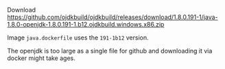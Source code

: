 Download https://github.com/ojdkbuild/ojdkbuild/releases/download/1.8.0.191-1/java-1.8.0-openjdk-1.8.0.191-1.b12.ojdkbuild.windows.x86.zip

Image `java.dockerfile` uses the `191-1b12` version.

The openjdk is too large as a single file for github and downloading it via docker might take ages.
